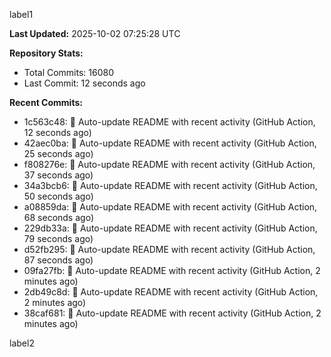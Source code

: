 
label1 
<!-- ACTIVITY_START -->
**Last Updated:** 2025-10-02 07:25:28 UTC

**Repository Stats:**
- Total Commits: 16080
- Last Commit: 12 seconds ago

**Recent Commits:**
- 1c563c48: 🤖 Auto-update README with recent activity (GitHub Action, 12 seconds ago)
- 42aec0ba: 🤖 Auto-update README with recent activity (GitHub Action, 25 seconds ago)
- f808276e: 🤖 Auto-update README with recent activity (GitHub Action, 37 seconds ago)
- 34a3bcb6: 🤖 Auto-update README with recent activity (GitHub Action, 50 seconds ago)
- a08859da: 🤖 Auto-update README with recent activity (GitHub Action, 68 seconds ago)
- 229db33a: 🤖 Auto-update README with recent activity (GitHub Action, 79 seconds ago)
- d52fb295: 🤖 Auto-update README with recent activity (GitHub Action, 87 seconds ago)
- 09fa27fb: 🤖 Auto-update README with recent activity (GitHub Action, 2 minutes ago)
- 2db49c8d: 🤖 Auto-update README with recent activity (GitHub Action, 2 minutes ago)
- 38caf681: 🤖 Auto-update README with recent activity (GitHub Action, 2 minutes ago)
<!-- ACTIVITY_END -->

label2
